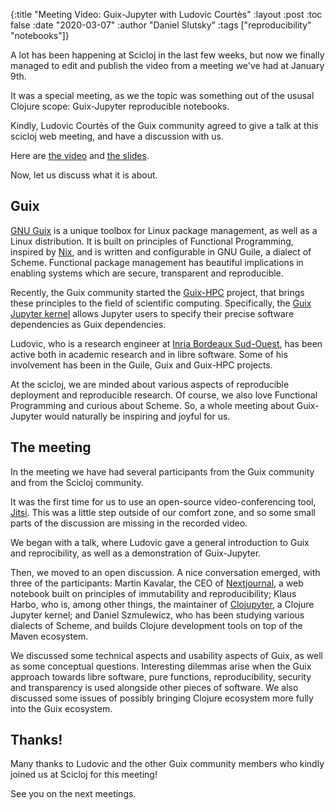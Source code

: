 {:title "Meeting Video: Guix-Jupyter with Ludovic Courtès"
 :layout :post
 :toc false
 :date "2020-03-07"
 :author "Daniel Slutsky"
 :tags  ["reproducibility" "notebooks"]}

A lot has been happening at Scicloj in the last few weeks, but now we finally managed to edit and publish the video from a meeting we've had at January 9th.

It was a special meeting, as we the topic was something out of the ususal Clojure scope: Guix-Jupyter reproducible notebooks.

Kindly, Ludovic Courtès of the Guix community agreed to give a talk at this scicloj web meeting, and have a discussion with us.

Here are [the video](https://youtu.be/GFyv3qUXHpU) and [the slides](https://github.com/scicloj/scicloj/blob/master/resources/slides/scicloj-guix-jupyter.pdf).

Now, let us discuss what it is about.

<!-- more -->

## Guix

[GNU Guix](https://guix.gnu.org/) is a unique toolbox for Linux package management, as well as a Linux distribution. It is built on principles of Functional Programming, inspired by [Nix](https://nixos.org/nix/), and is written and configurable in GNU Guile, a dialect of Scheme. Functional package management has beautiful implications in enabling systems which are secure, transparent and reproducible.

Recently, the Guix community started the [Guix-HPC](https://gitlab.inria.fr/guix-hpc) project, that brings these principles to the field of scientific computing. Specifically, the [Guix Jupyter kernel](https://gitlab.inria.fr/guix-hpc/guix-kernel) allows Jupyter users to specify their precise software dependencies as Guix dependencies.

Ludovic, who is a research engineer at [Inria Bordeaux Sud-Ouest](https://www.inria.fr/fr/centre-inria-bordeaux-sud-ouest), has been active both in academic research and in libre software. Some of his involvement has been in the Guile, Guix and Guix-HPC projects.

At the scicloj, we are minded about various aspects of reproducible deployment and reproducible research. Of course, we also love Functional Programming and curious about Scheme. So, a whole meeting about Guix-Jupyter would naturally be inspiring and joyful for us.

## The meeting

In the meeting we have had several participants from the Guix community and from the Scicloj community.

It was the first time for us to use an open-source video-conferencing tool, [Jitsi](https://jitsi.org/). This was a little step outside of our comfort zone, and so some small parts of the discussion are missing in the recorded video.

We began with a talk, where Ludovic gave a general introduction to Guix and reprocibility, as well as a demonstration of Guix-Jupyter.

Then, we moved to an open discussion. A nice conversation emerged, with three of the participants: Martin Kavalar, the CEO of [Nextjournal](http://nextjournal.com/), a web notebook built on principles of immutability and reproducibility; Klaus Harbo, who is, among other things, the maintainer of [Clojupyter](https://github.com/clojupyter/clojupyter), a Clojure Jupyter kernel; and Daniel Szmulewicz, who has been studying various dialects of Scheme, and builds Clojure development tools on top of the Maven ecosystem.

We discussed some technical aspects and usability aspects of Guix, as well as some conceptual questions. Interesting dilemmas arise when the Guix approach towards libre software, pure functions, reproducibility, security and transparency is used alongside other pieces of software. We also discussed some issues of possibly bringing Clojure ecosystem more fully into the Guix ecosystem.

## Thanks!

Many thanks to Ludovic and the other Guix community members who kindly joined us at Scicloj for this meeting!

See you on the next meetings.
